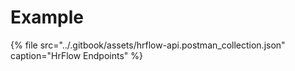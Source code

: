 # Example

{% file src="../.gitbook/assets/hrflow-api.postman\_collection.json" caption="HrFlow Endpoints" %}



